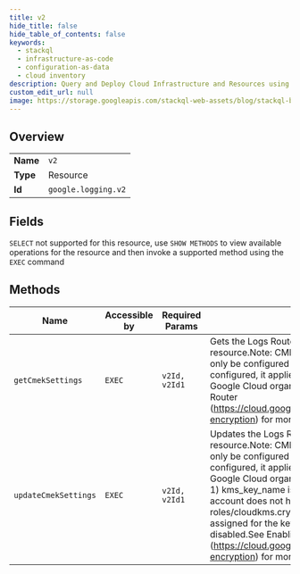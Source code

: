 ```yaml
---
title: v2
hide_title: false
hide_table_of_contents: false
keywords:
  - stackql
  - infrastructure-as-code
  - configuration-as-data
  - cloud inventory
description: Query and Deploy Cloud Infrastructure and Resources using SQL
custom_edit_url: null
image: https://storage.googleapis.com/stackql-web-assets/blog/stackql-blog-post-featured-image.png
---
```

  
    

## Overview
<table><tbody>
<tr><td><b>Name</b></td><td><code>v2</code></td></tr>
<tr><td><b>Type</b></td><td>Resource</td></tr>
<tr><td><b>Id</b></td><td><code>google.logging.v2</code></td></tr>
</tbody></table>

## Fields
`SELECT` not supported for this resource, use `SHOW METHODS` to view available operations for the resource and then invoke a supported method using the `EXEC` command  
## Methods
| Name | Accessible by | Required Params | Description |
| ---- | ------------- | --------------- | ----------- |
| `getCmekSettings` | `EXEC` | `v2Id, v2Id1` | Gets the Logs Router CMEK settings for the given resource.Note: CMEK for the Logs Router can currently only be configured for Google Cloud organizations. Once configured, it applies to all projects and folders in the Google Cloud organization.See Enabling CMEK for Logs Router (https://cloud.google.com/logging/docs/routing/managed-encryption) for more information. |
| `updateCmekSettings` | `EXEC` | `v2Id, v2Id1` | Updates the Logs Router CMEK settings for the given resource.Note: CMEK for the Logs Router can currently only be configured for Google Cloud organizations. Once configured, it applies to all projects and folders in the Google Cloud organization.UpdateCmekSettings will fail if 1) kms_key_name is invalid, or 2) the associated service account does not have the required roles/cloudkms.cryptoKeyEncrypterDecrypter role assigned for the key, or 3) access to the key is disabled.See Enabling CMEK for Logs Router (https://cloud.google.com/logging/docs/routing/managed-encryption) for more information. |
